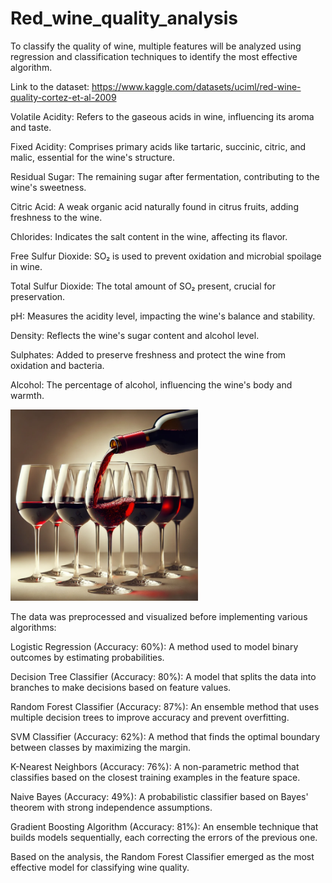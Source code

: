 # Red_wine_quality_analysis

To classify the quality of wine, multiple features will be analyzed using regression and classification techniques to identify the most effective algorithm.

Link to the dataset: https://www.kaggle.com/datasets/uciml/red-wine-quality-cortez-et-al-2009

Volatile Acidity: Refers to the gaseous acids in wine, influencing its aroma and taste.

Fixed Acidity: Comprises primary acids like tartaric, succinic, citric, and malic, essential for the wine's structure.

Residual Sugar: The remaining sugar after fermentation, contributing to the wine's sweetness.

Citric Acid: A weak organic acid naturally found in citrus fruits, adding freshness to the wine.

Chlorides: Indicates the salt content in the wine, affecting its flavor.

Free Sulfur Dioxide: SO₂ is used to prevent oxidation and microbial spoilage in wine.

Total Sulfur Dioxide: The total amount of SO₂ present, crucial for preservation.

pH: Measures the acidity level, impacting the wine's balance and stability.

Density: Reflects the wine's sugar content and alcohol level.

Sulphates: Added to preserve freshness and protect the wine from oxidation and bacteria.

Alcohol: The percentage of alcohol, influencing the wine's body and warmth.

<img src="Wine.png" alt="Picture" width="300"/>


The data was preprocessed and visualized before implementing various algorithms:

Logistic Regression (Accuracy: 60%): A method used to model binary outcomes by estimating probabilities.

Decision Tree Classifier (Accuracy: 80%): A model that splits the data into branches to make decisions based on feature values.

Random Forest Classifier (Accuracy: 87%): An ensemble method that uses multiple decision trees to improve accuracy and prevent overfitting.

SVM Classifier (Accuracy: 62%): A method that finds the optimal boundary between classes by maximizing the margin.

K-Nearest Neighbors (Accuracy: 76%): A non-parametric method that classifies based on the closest training examples in the feature space.

Naive Bayes (Accuracy: 49%): A probabilistic classifier based on Bayes' theorem with strong independence assumptions.

Gradient Boosting Algorithm (Accuracy: 81%): An ensemble technique that builds models sequentially, each correcting the errors of the previous one.


Based on the analysis, the Random Forest Classifier emerged as the most effective model for classifying wine quality.
